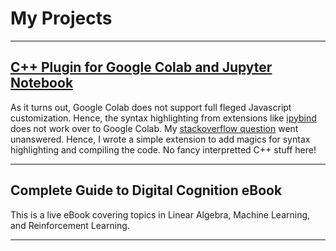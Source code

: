 # My Projects
---

## [C++ Plugin for Google Colab and Jupyter Notebook](https://gist.github.com/akshaykhadse/7acc91dd41f52944c6150754e5530c4b)

As it turns out, Google Colab does not support full fleged Javascript customization. Hence, the syntax highlighting from extensions like [ipybind](https://github.com/aldanor/ipybind) does not work over to Google Colab. My [stackoverflow question](https://stackoverflow.com/questions/62901092/cpp-syntax-highlighting-for-google-colab) went unanswered. Hence, I wrote a simple extension to add magics for syntax highlighting and compiling the code. No fancy interpretted C++ stuff here!

---

## Complete Guide to Digital Cognition eBook

This is a live eBook covering topics in Linear Algebra, Machine Learning, and Reinforcement Learning.

---
